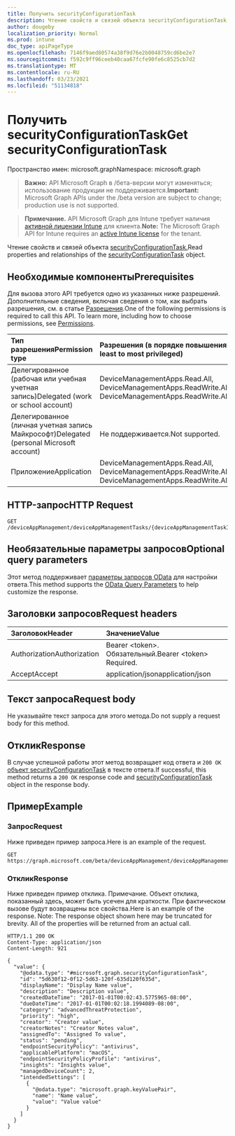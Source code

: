 ```yaml
---
title: Получить securityConfigurationTask
description: Чтение свойств и связей объекта securityConfigurationTask.
author: dougeby
localization_priority: Normal
ms.prod: intune
doc_type: apiPageType
ms.openlocfilehash: 7146f9aed80574a38f9d76e2b0048759cd6be2e7
ms.sourcegitcommit: f592c9ff96ceeb40caa67fcfe90fe6c8525cb7d2
ms.translationtype: MT
ms.contentlocale: ru-RU
ms.lasthandoff: 03/23/2021
ms.locfileid: "51134818"
---
```

# <a name="get-securityconfigurationtask"></a><span data-ttu-id="ed524-103">Получить securityConfigurationTask</span><span class="sxs-lookup"><span data-stu-id="ed524-103">Get securityConfigurationTask</span></span>

<span data-ttu-id="ed524-104">Пространство имен: microsoft.graph</span><span class="sxs-lookup"><span data-stu-id="ed524-104">Namespace: microsoft.graph</span></span>

> <span data-ttu-id="ed524-105">**Важно:** API Microsoft Graph в /бета-версии могут изменяться; использование продукции не поддерживается.</span><span class="sxs-lookup"><span data-stu-id="ed524-105">**Important:** Microsoft Graph APIs under the /beta version are subject to change; production use is not supported.</span></span>

> <span data-ttu-id="ed524-106">**Примечание.** API Microsoft Graph для Intune требует наличия [активной лицензии Intune](https://go.microsoft.com/fwlink/?linkid=839381) для клиента.</span><span class="sxs-lookup"><span data-stu-id="ed524-106">**Note:** The Microsoft Graph API for Intune requires an [active Intune license](https://go.microsoft.com/fwlink/?linkid=839381) for the tenant.</span></span>

<span data-ttu-id="ed524-107">Чтение свойств и связей объекта [securityConfigurationTask.](../resources/intune-partnerintegration-securityconfigurationtask.md)</span><span class="sxs-lookup"><span data-stu-id="ed524-107">Read properties and relationships of the [securityConfigurationTask](../resources/intune-partnerintegration-securityconfigurationtask.md) object.</span></span>

## <a name="prerequisites"></a><span data-ttu-id="ed524-108">Необходимые компоненты</span><span class="sxs-lookup"><span data-stu-id="ed524-108">Prerequisites</span></span>
<span data-ttu-id="ed524-p101">Для вызова этого API требуется одно из указанных ниже разрешений. Дополнительные сведения, включая сведения о том, как выбрать разрешения, см. в статье [Разрешения](/graph/permissions-reference).</span><span class="sxs-lookup"><span data-stu-id="ed524-p101">One of the following permissions is required to call this API. To learn more, including how to choose permissions, see [Permissions](/graph/permissions-reference).</span></span>

|<span data-ttu-id="ed524-111">Тип разрешения</span><span class="sxs-lookup"><span data-stu-id="ed524-111">Permission type</span></span>|<span data-ttu-id="ed524-112">Разрешения (в порядке повышения привилегий)</span><span class="sxs-lookup"><span data-stu-id="ed524-112">Permissions (from least to most privileged)</span></span>|
|:---|:---|
|<span data-ttu-id="ed524-113">Делегированное (рабочая или учебная учетная запись)</span><span class="sxs-lookup"><span data-stu-id="ed524-113">Delegated (work or school account)</span></span>|<span data-ttu-id="ed524-114">DeviceManagementApps.Read.All, DeviceManagementApps.ReadWrite.All</span><span class="sxs-lookup"><span data-stu-id="ed524-114">DeviceManagementApps.Read.All, DeviceManagementApps.ReadWrite.All</span></span>|
|<span data-ttu-id="ed524-115">Делегированное (личная учетная запись Майкрософт)</span><span class="sxs-lookup"><span data-stu-id="ed524-115">Delegated (personal Microsoft account)</span></span>|<span data-ttu-id="ed524-116">Не поддерживается.</span><span class="sxs-lookup"><span data-stu-id="ed524-116">Not supported.</span></span>|
|<span data-ttu-id="ed524-117">Приложение</span><span class="sxs-lookup"><span data-stu-id="ed524-117">Application</span></span>|<span data-ttu-id="ed524-118">DeviceManagementApps.Read.All, DeviceManagementApps.ReadWrite.All</span><span class="sxs-lookup"><span data-stu-id="ed524-118">DeviceManagementApps.Read.All, DeviceManagementApps.ReadWrite.All</span></span>|

## <a name="http-request"></a><span data-ttu-id="ed524-119">HTTP-запрос</span><span class="sxs-lookup"><span data-stu-id="ed524-119">HTTP Request</span></span>
<!-- {
  "blockType": "ignored"
}
-->
``` http
GET /deviceAppManagement/deviceAppManagementTasks/{deviceAppManagementTaskId}
```

## <a name="optional-query-parameters"></a><span data-ttu-id="ed524-120">Необязательные параметры запросов</span><span class="sxs-lookup"><span data-stu-id="ed524-120">Optional query parameters</span></span>
<span data-ttu-id="ed524-121">Этот метод поддерживает [параметры запросов OData](/graph/query-parameters) для настройки ответа.</span><span class="sxs-lookup"><span data-stu-id="ed524-121">This method supports the [OData Query Parameters](/graph/query-parameters) to help customize the response.</span></span>

## <a name="request-headers"></a><span data-ttu-id="ed524-122">Заголовки запросов</span><span class="sxs-lookup"><span data-stu-id="ed524-122">Request headers</span></span>
|<span data-ttu-id="ed524-123">Заголовок</span><span class="sxs-lookup"><span data-stu-id="ed524-123">Header</span></span>|<span data-ttu-id="ed524-124">Значение</span><span class="sxs-lookup"><span data-stu-id="ed524-124">Value</span></span>|
|:---|:---|
|<span data-ttu-id="ed524-125">Authorization</span><span class="sxs-lookup"><span data-stu-id="ed524-125">Authorization</span></span>|<span data-ttu-id="ed524-126">Bearer &lt;token&gt;. Обязательный.</span><span class="sxs-lookup"><span data-stu-id="ed524-126">Bearer &lt;token&gt; Required.</span></span>|
|<span data-ttu-id="ed524-127">Accept</span><span class="sxs-lookup"><span data-stu-id="ed524-127">Accept</span></span>|<span data-ttu-id="ed524-128">application/json</span><span class="sxs-lookup"><span data-stu-id="ed524-128">application/json</span></span>|

## <a name="request-body"></a><span data-ttu-id="ed524-129">Текст запроса</span><span class="sxs-lookup"><span data-stu-id="ed524-129">Request body</span></span>
<span data-ttu-id="ed524-130">Не указывайте текст запроса для этого метода.</span><span class="sxs-lookup"><span data-stu-id="ed524-130">Do not supply a request body for this method.</span></span>

## <a name="response"></a><span data-ttu-id="ed524-131">Отклик</span><span class="sxs-lookup"><span data-stu-id="ed524-131">Response</span></span>
<span data-ttu-id="ed524-132">В случае успешной работы этот метод возвращает код ответа и `200 OK` [объект securityConfigurationTask](../resources/intune-partnerintegration-securityconfigurationtask.md) в тексте ответа.</span><span class="sxs-lookup"><span data-stu-id="ed524-132">If successful, this method returns a `200 OK` response code and [securityConfigurationTask](../resources/intune-partnerintegration-securityconfigurationtask.md) object in the response body.</span></span>

## <a name="example"></a><span data-ttu-id="ed524-133">Пример</span><span class="sxs-lookup"><span data-stu-id="ed524-133">Example</span></span>

### <a name="request"></a><span data-ttu-id="ed524-134">Запрос</span><span class="sxs-lookup"><span data-stu-id="ed524-134">Request</span></span>
<span data-ttu-id="ed524-135">Ниже приведен пример запроса.</span><span class="sxs-lookup"><span data-stu-id="ed524-135">Here is an example of the request.</span></span>
``` http
GET https://graph.microsoft.com/beta/deviceAppManagement/deviceAppManagementTasks/{deviceAppManagementTaskId}
```

### <a name="response"></a><span data-ttu-id="ed524-136">Отклик</span><span class="sxs-lookup"><span data-stu-id="ed524-136">Response</span></span>
<span data-ttu-id="ed524-p102">Ниже приведен пример отклика. Примечание. Объект отклика, показанный здесь, может быть усечен для краткости. При фактическом вызове будут возвращены все свойства.</span><span class="sxs-lookup"><span data-stu-id="ed524-p102">Here is an example of the response. Note: The response object shown here may be truncated for brevity. All of the properties will be returned from an actual call.</span></span>
``` http
HTTP/1.1 200 OK
Content-Type: application/json
Content-Length: 921

{
  "value": {
    "@odata.type": "#microsoft.graph.securityConfigurationTask",
    "id": "5d630f12-0f12-5d63-120f-635d120f635d",
    "displayName": "Display Name value",
    "description": "Description value",
    "createdDateTime": "2017-01-01T00:02:43.5775965-08:00",
    "dueDateTime": "2017-01-01T00:02:18.1994089-08:00",
    "category": "advancedThreatProtection",
    "priority": "high",
    "creator": "Creator value",
    "creatorNotes": "Creator Notes value",
    "assignedTo": "Assigned To value",
    "status": "pending",
    "endpointSecurityPolicy": "antivirus",
    "applicablePlatform": "macOS",
    "endpointSecurityPolicyProfile": "antivirus",
    "insights": "Insights value",
    "managedDeviceCount": 2,
    "intendedSettings": [
      {
        "@odata.type": "microsoft.graph.keyValuePair",
        "name": "Name value",
        "value": "Value value"
      }
    ]
  }
}
```




